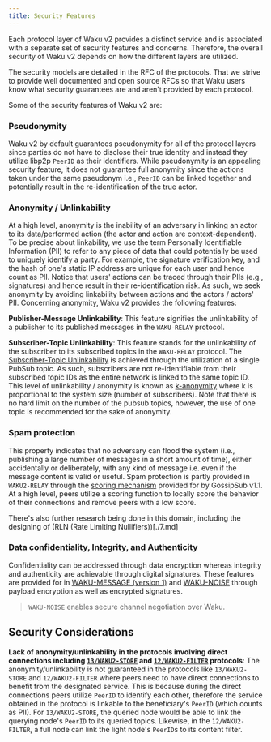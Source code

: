 ```yaml
---
title: Security Features
---
```


Each protocol layer of Waku v2 provides a distinct service and is associated with a separate set of security features and concerns.
Therefore, the overall security of Waku v2 depends on how the different layers are utilized.

The security models are detailed in the RFC of the protocols.
That we strive to provide well documented and open source RFCs so that Waku users know what security guarantees are and aren't provided by each protocol.

Some of the security features of Waku v2 are:

### Pseudonymity

Waku v2 by default guarantees pseudonymity for all of the protocol layers since parties do not have to disclose their true identity
and instead they utilize libp2p `PeerID` as their identifiers.
While pseudonymity is an appealing security feature, it does not guarantee full anonymity since the actions taken under the same pseudonym
i.e., `PeerID` can be linked together and potentially result in the re-identification of the true actor.

### Anonymity / Unlinkability

At a high level, anonymity is the inability of an adversary in linking an actor to its data/performed action (the actor and action are context-dependent).
To be precise about linkability, we use the term Personally Identifiable Information (PII) to refer to any piece of data that could potentially be used to uniquely identify a party.
For example, the signature verification key, and the hash of one's static IP address are unique for each user and hence count as PII.
Notice that users' actions can be traced through their PIIs (e.g., signatures) and hence result in their re-identification risk.
As such, we seek anonymity by avoiding linkability between actions and the actors / actors' PII. Concerning anonymity, Waku v2 provides the following features:

**Publisher-Message Unlinkability**:
This feature signifies the unlinkability of a publisher to its published messages in the `WAKU-RELAY` protocol.

**Subscriber-Topic Unlinkability**:
This feature stands for the unlinkability of the subscriber to its subscribed topics in the `WAKU-RELAY` protocol.
The [Subscriber-Topic Unlinkability](https://rfc.vac.dev/spec/11/#security-analysis) is achieved through the utilization of a single PubSub topic.
As such, subscribers are not re-identifiable from their subscribed topic IDs as the entire network is linked to the same topic ID.
This level of unlinkability / anonymity is known as [k-anonymity](https://www.privitar.com/blog/k-anonymity-an-introduction/) where k is proportional to the system size (number of subscribers).
Note that there is no hard limit on the number of the pubsub topics, however, the use of one topic is recommended for the sake of anonymity.

### Spam protection

This property indicates that no adversary can flood the system (i.e., publishing a large number of messages in a short amount of time), either accidentally or deliberately, with any kind of message i.e. even if the message content is valid or useful.
Spam protection is partly provided in `WAKU2-RELAY` through the [scoring mechanism](https://github.com/libp2p/specs/blob/master/pubsub/gossipsub/gossipsub-v1.1.md#spam-protection-measures) provided for by GossipSub v1.1.
At a high level, peers utilize a scoring function to locally score the behavior of their connections and remove peers with a low score.

There's also further research being done in this domain, including the designing of (RLN (Rate Limiting Nullifiers))[./7.md]

### Data confidentiality, Integrity, and Authenticity

Confidentiality can be addressed through data encryption whereas integrity and authenticity are achievable through digital signatures.
These features are provided for in [WAKU-MESSAGE (version 1)](https://rfc.vac.dev/spec/14#version-1) and [WAKU-NOISE](https://rfc.vac.dev/spec/35/) through payload encryption as well as encrypted signatures.

> `WAKU-NOISE` enables secure channel negotiation over Waku.

## Security Considerations

**Lack of anonymity/unlinkability in the protocols involving direct connections including [`13/WAKU2-STORE`](https://rfc.vac.dev/spec/13/) and [`12/WAKU2-FILTER`](https://rfc.vac.dev/spec/12/) protocols**:
The anonymity/unlinkability is not guaranteed in the protocols like `13/WAKU2-STORE` and `12/WAKU2-FILTER` where peers need to have direct connections to benefit from the designated service.
This is because during the direct connections peers utilize `PeerID` to identify each other,
therefore the service obtained in the protocol is linkable to the beneficiary's `PeerID` (which counts as PII).
For `13/WAKU2-STORE`, the queried node would be able to link the querying node's `PeerID` to its queried topics.
Likewise, in the `12/WAKU2-FILTER`, a full node can link the light node's `PeerID`s to its content filter.
